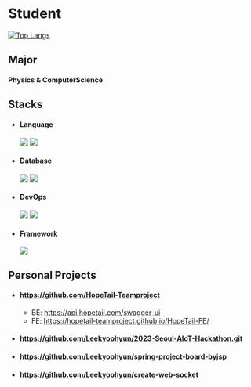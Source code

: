 # Student
<!--
**Leekyoohyun/Leekyoohyun** is a ✨ _special_ ✨ repository because its `README.md` (this file) appears on your GitHub profile.

Here are some ideas to get you started:

- 🔭 I’m currently working on ...
- 🌱 I’m currently learning ...
- 👯 I’m looking to collaborate on ...
- 🤔 I’m looking for help with ...
- 💬 Ask me about ...
- 📫 How to reach me: ...
- 😄 Pronouns: ...
- ⚡ Fun fact: ...
-->
[![Top Langs](https://github-readme-stats.vercel.app/api/top-langs/?username=Leekyoohyun&exclude_repo=datastructure_code_python,2023-Seoul-AIoT-Hackathon,DeepLearning-Basic,univ_entrance&langs_count=4&layout=compact&theme=dark)](https://github.com/Leekyoohyun)﻿

## Major

#### Physics & ComputerScience

## Stacks

 - <h4> Language </h4>  <img src="https://img.shields.io/badge/java-007396?style=for-the-badge&logo=java&logoColor=white"> 
               <img src="https://img.shields.io/badge/C-A8B9CC?style=flat-square&logo=C&logoColor=white"/>
<!--              <img src="https://img.shields.io/badge/Python-3776AB?style=for-the-badge&logo=Python&logoColor=white"> -->

 - <h4>Database</h4> <img src="https://img.shields.io/badge/mysql-4479A1?style=for-the-badge&logo=mysql&logoColor=white">
             <img src="https://img.shields.io/badge/mariaDB-003545?style=for-the-badge&logo=mariaDB&logoColor=white">

 - <h4>DevOps</h4> <img src="https://img.shields.io/badge/docker-%230db7ed.svg?style=for-the-badge&logo=docker&logoColor=white">
           <img src="https://img.shields.io/badge/amazonaws-232F3E?style=for-the-badge&logo=amazonaws&logoColor=white">

 - <h4>Framework</h4> <img src="https://img.shields.io/badge/spring-6DB33F?style=for-the-badge&logo=spring&logoColor=white">



## Personal Projects

- #### https://github.com/HopeTail-Teamproject
   - BE: https://api.hopetail.com/swagger-ui
   - FE: https://hopetail-teamproject.github.io/HopeTail-FE/<br>
- #### https://github.com/Leekyoohyun/2023-Seoul-AIoT-Hackathon.git
- #### https://github.com/Leekyoohyun/spring-project-board-byjsp
- #### https://github.com/Leekyoohyun/create-web-socket




